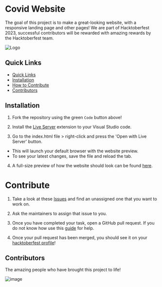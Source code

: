 # Covid Website

The goal of this project is to make a great-looking website, with a responsive landing page and other pages! We are part of Hacktoberfest 2023, successful contributors will be rewarded with amazing rewards by the Hacktoberfest team.

![Logo](https://imgur.com/tVXZwjE.png)

## Quick Links

  - [Quick Links](#quick-links)
  - [Installation](#installation)
  - [How to Contribute](#contribute)
  - [Contributors](#contributors)

## Installation

1. Fork the repository using the green `Code` button above!
 
2. Install the [Live Server](https://marketplace.visualstudio.com/items?itemName=ritwickdey.LiveServer) extension to your Visual Studio code.

3. Go to the index.html file > right-click and press the 'Open with Live Server' button.
 - This will launch your default browser with the website preview. 
 - To see your latest changes, save the file and reload the tab.

4. A full-size preview of how the website should look can be found [here](https://github.com/huamanraj/Covid_website/blob/main/Design.png).


# Contribute

1. Take a look at these [Issues](https://github.com/huamanraj/Covid_website/issues) and find an unassigned one that you want to work on.

2. Ask the maintainers to assign that issue to you.

3. Once you have completed your task, open a GitHub pull request. If you do not know how use this [guide](https://docs.github.com/en/pull-requests/collaborating-with-pull-requests/proposing-changes-to-your-work-with-pull-requests/creating-a-pull-request) for help.

4. Once your pull request has been merged, you should see it on your [hacktoberfest profile](https://hacktoberfest.com/profile/)!


## Contributors
The amazing people who have brought this project to life!

![image](https://contrib.rocks/image?repo=huamanraj/covid_website)
